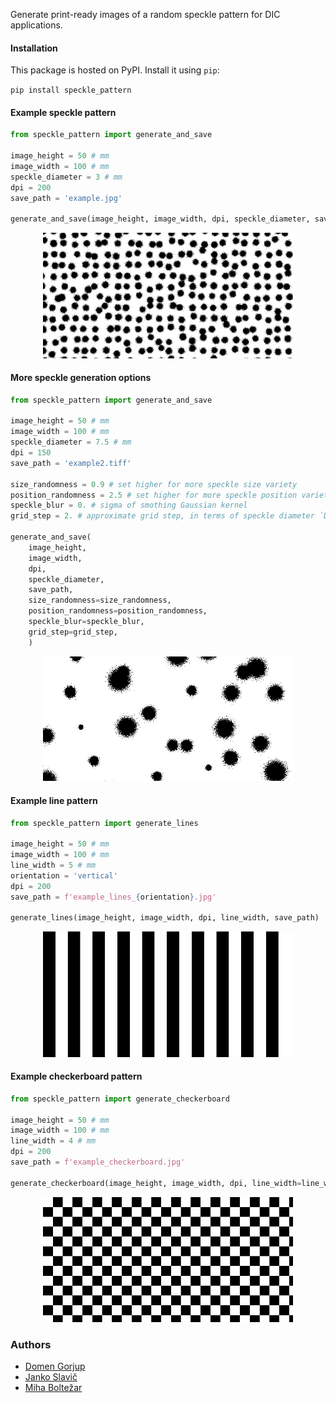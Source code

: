 Generate print-ready images of a random speckle pattern for DIC applications.

#### Installation

This package is hosted on PyPI. Install it using `pip`:

```pip install speckle_pattern```


#### Example speckle pattern

```python
from speckle_pattern import generate_and_save

image_height = 50 # mm
image_width = 100 # mm
speckle_diameter = 3 # mm
dpi = 200
save_path = 'example.jpg'

generate_and_save(image_height, image_width, dpi, speckle_diameter, save_path)
```

<p align='center'><img src='example.jpg' width=400 alt='random speckle'/></p>


#### More speckle generation options

```python
from speckle_pattern import generate_and_save

image_height = 50 # mm
image_width = 100 # mm
speckle_diameter = 7.5 # mm
dpi = 150
save_path = 'example2.tiff'

size_randomness = 0.9 # set higher for more speckle size variety
position_randomness = 2.5 # set higher for more speckle position variety
speckle_blur = 0. # sigma of smothing Gaussian kernel
grid_step = 2. # approximate grid step, in terms of speckle diameter `D`

generate_and_save(
    image_height, 
    image_width, 
    dpi, 
    speckle_diameter, 
    save_path,
    size_randomness=size_randomness,
    position_randomness=position_randomness,
    speckle_blur=speckle_blur,
    grid_step=grid_step,
    )
```

<p align='center'><img src='example2.jpg' width=400 alt='random speckle 2'/></p>

#### Example line pattern

```python
from speckle_pattern import generate_lines

image_height = 50 # mm
image_width = 100 # mm
line_width = 5 # mm
orientation = 'vertical'
dpi = 200
save_path = f'example_lines_{orientation}.jpg'

generate_lines(image_height, image_width, dpi, line_width, save_path)
```

<p align='center'><img src='example_lines_vertical.jpg' width=400 alt='vertical lines'/></p>

#### Example checkerboard pattern

```python
from speckle_pattern import generate_checkerboard

image_height = 50 # mm
image_width = 100 # mm
line_width = 4 # mm
dpi = 200
save_path = f'example_checkerboard.jpg'

generate_checkerboard(image_height, image_width, dpi, line_width=line_width, path=save_path)
```

<p align='center'><img src='example_checkerboard.jpg' width=400 alt='checkerboard'/></p>

### Authors

- [Domen Gorjup](http://ladisk.si/?what=incfl&flnm=gorjup.php)
- [Janko Slavič](http://ladisk.si/?what=incfl&flnm=slavic.php)
- [Miha Boltežar](http://ladisk.si/?what=incfl&flnm=boltezar.php)